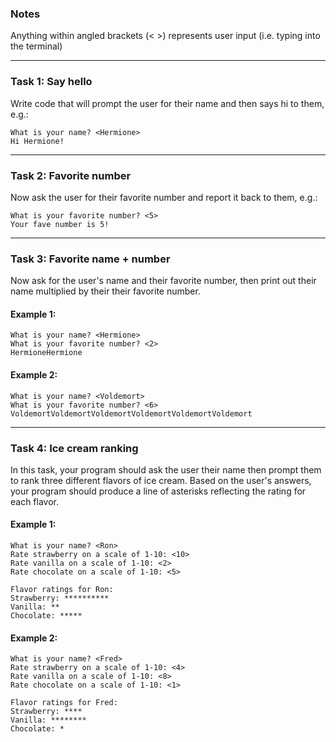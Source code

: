 ### Notes

Anything within angled brackets (< >) represents user input (i.e. typing into the terminal)

---------------------------

### Task 1: Say hello

Write code that will prompt the user for their name and then says hi to them, e.g.:

    What is your name? <Hermione>
    Hi Hermione!

---------------------------

### Task 2: Favorite number

Now ask the user for their favorite number and report it back to them, e.g.:

    What is your favorite number? <5>
    Your fave number is 5!

---------------------------

### Task 3: Favorite name + number

Now ask for the user's name and their favorite number, then print out their name multiplied by their their favorite number.

#### Example 1:

    What is your name? <Hermione> 
    What is your favorite number? <2>
    HermioneHermione

#### Example 2:

    What is your name? <Voldemort>
    What is your favorite number? <6>
    VoldemortVoldemortVoldemortVoldemortVoldemortVoldemort


---------------------------

### Task 4: Ice cream ranking

In this task, your program should ask the user their name then prompt them to rank three different flavors of ice cream. Based on the user's answers, your program should produce a line of asterisks reflecting the rating for each flavor.

#### Example 1:

    What is your name? <Ron>
    Rate strawberry on a scale of 1-10: <10>
    Rate vanilla on a scale of 1-10: <2>
    Rate chocolate on a scale of 1-10: <5>

    Flavor ratings for Ron:
    Strawberry: **********
    Vanilla: **
    Chocolate: *****


#### Example 2:

    What is your name? <Fred>
    Rate strawberry on a scale of 1-10: <4>
    Rate vanilla on a scale of 1-10: <8>
    Rate chocolate on a scale of 1-10: <1>

    Flavor ratings for Fred:
    Strawberry: ****
    Vanilla: ********
    Chocolate: *

